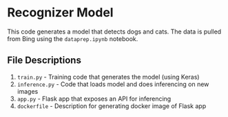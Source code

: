 # Recognizer Model
This code generates a model that detects dogs and cats. The data is pulled from Bing
using the `dataprep.ipynb` notebook.

## File Descriptions
1. `train.py` - Training code that generates the model (using Keras)
2. `inference.py` - Code that loads model and does inferencing on new images
3. `app.py` - Flask app that exposes an API for inferencing
4. `dockerfile` - Description for generating docker image of Flask app